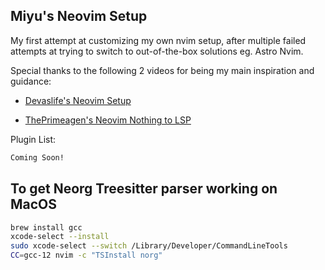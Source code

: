 ## Miyu's Neovim Setup

My first attempt at customizing my own nvim setup, after multiple failed attempts at trying to switch to out-of-the-box solutions eg. Astro Nvim.

Special thanks to the following 2 videos for being my main inspiration and guidance: 

- [Devaslife's Neovim Setup](https://youtu.be/ajmK0ZNcM4Q)

- [ThePrimeagen's Neovim Nothing to LSP](https://youtu.be/w7i4amO_zaE)

Plugin List:

```bash
Coming Soon!
```

## To get Neorg Treesitter parser working on MacOS

```bash
brew install gcc
xcode-select --install
sudo xcode-select --switch /Library/Developer/CommandLineTools
CC=gcc-12 nvim -c "TSInstall norg"
```
